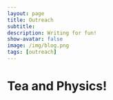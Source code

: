 ```yaml
---
layout: page
title: Outreach 
subtitle: 
description: Writing for fun!
show-avatar: false
image: /img/blog.png
tags: [outreach]
---
```



# Tea and Physics!
